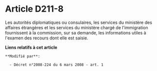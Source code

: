 # Article D211-8

Les autorités diplomatiques ou consulaires, les services du ministère des affaires étrangères et les services du ministère
chargé de l'immigration fournissent à la commission, sur sa demande, les informations utiles à l'examen des recours dont elle
est saisie.

**Liens relatifs à cet article**

	**Modifié par**:

	  - Décret n°2008-224 du 6 mars 2008 - art. 1

